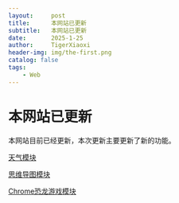```yaml
---
layout:     post
title:      本网站已更新
subtitle:   本网站已更新
date:       2025-1-25
author:     TigerXiaoxi
header-img: img/the-first.png
catalog: false
tags:
    - Web
---
```



# 本网站已更新

本网站目前已经更新，本次更新主要更新了新的功能。

[天气模块](https://tigerxiaoxi.github.io/weather/)

[思维导图模块](https://tigerxiaoxi.github.io/mind-map/#/)

[Chrome恐龙游戏模块](https://tigerxiaoxi.github.io/chrome-dinosaur-game/)
